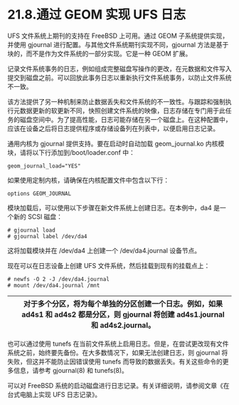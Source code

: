# 21.8.通过 GEOM 实现 UFS 日志

UFS 文件系统上期刊的支持在 FreeBSD 上可用。通过 GEOM 子系统提供实现，并使用 gjournal 进行配置。与其他文件系统期刊实现不同，gjournal 方法是基于块的，而不是作为文件系统的一部分实现。它是一种 GEOM 扩展。

记录文件系统事务的日志，例如组成完整磁盘写操作的更改，在元数据和文件写入提交到磁盘之前。可以回放此事务日志以重新执行文件系统事务，以防止文件系统不一致。

该方法提供了另一种机制来防止数据丢失和文件系统的不一致性。与跟踪和强制执行元数据更新的软更新不同，快照创建文件系统的映像，日志存储在专门用于此任务的磁盘空间中。为了提高性能，日志可能存储在另一个磁盘上。在这种配置中，应该在设备之后将日志提供程序或存储设备列在列表中，以便启用日志记录。

通用内核为 gjournal 提供支持。要在启动时自动加载 geom_journal.ko 内核模块，请将以下行添加到/boot/loader.conf 中：

```
geom_journal_load="YES"
```

如果使用定制内核，请确保在内核配置文件中包含以下行：

```
options	GEOM_JOURNAL
```

模块加载后，可以使用以下步骤在新文件系统上创建日志。在本例中，da4 是一个新的 SCSI 磁盘：

```
# gjournal load
# gjournal label /dev/da4
```

这将加载模块并在 /dev/da4 上创建一个 /dev/da4.journal 设备节点。

现在可以在日志设备上创建 UFS 文件系统，然后挂载到现有的挂载点上：

```
# newfs -O 2 -J /dev/da4.journal
# mount /dev/da4.journal /mnt
```

|  | 对于多个分区，将为每个单独的分区创建一个日志。例如，如果 ad4s1 和 ad4s2 都是分区，则 gjournal 将创建 ad4s1.journal 和 ad4s2.journal。|
| -- | --------------------------------------------------------------------------------------------------------------------------------------- |

也可以通过使用 tunefs 在当前文件系统上启用日志。但是，在尝试更改现有文件系统之前，始终要先备份。在大多数情况下，如果无法创建日志，则 gjournal 将失败，但这并不能防止因错误使用 tunefs 而导致的数据丢失。有关这些命令的更多信息，请参考 gjournal(8) 和 tunefs(8)。

可以对 FreeBSD 系统的启动磁盘进行日志记录。有关详细说明，请参阅文章《在台式电脑上实现 UFS 日志记录》。
